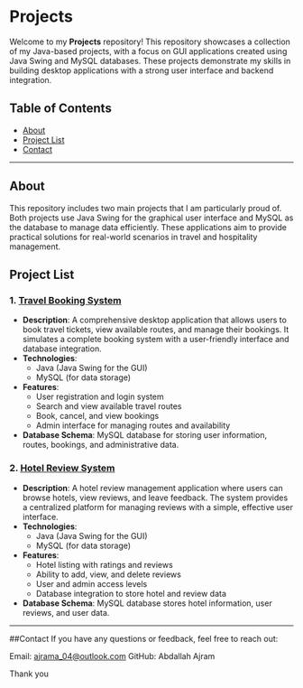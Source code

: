 # Projects

Welcome to my **Projects** repository! This repository showcases a collection of my Java-based projects, with a focus on GUI applications created using Java Swing and MySQL databases. These projects demonstrate my skills in building desktop applications with a strong user interface and backend integration.

## Table of Contents
- [About](#about)
- [Project List](#project-list)
- [Contact](#contact)

---

## About
This repository includes two main projects that I am particularly proud of. Both projects use Java Swing for the graphical user interface and MySQL as the database to manage data efficiently. These applications aim to provide practical solutions for real-world scenarios in travel and hospitality management.

## Project List

### 1. [Travel Booking System](./Travel%20Booking%20System)
   - **Description**: A comprehensive desktop application that allows users to book travel tickets, view available routes, and manage their bookings. It simulates a complete booking system with a user-friendly interface and database integration.
   - **Technologies**:
     - Java (Java Swing for the GUI)
     - MySQL (for data storage)
   - **Features**:
     - User registration and login system
     - Search and view available travel routes
     - Book, cancel, and view bookings
     - Admin interface for managing routes and availability
   - **Database Schema**: MySQL database for storing user information, routes, bookings, and administrative data.

### 2. [Hotel Review System](./Hotel%20Review%20System)
   - **Description**: A hotel review management application where users can browse hotels, view reviews, and leave feedback. The system provides a centralized platform for managing reviews with a simple, effective user interface.
   - **Technologies**:
     - Java (Java Swing for the GUI)
     - MySQL (for data storage)
   - **Features**:
     - Hotel listing with ratings and reviews
     - Ability to add, view, and delete reviews
     - User and admin access levels
     - Database integration to store hotel and review data
   - **Database Schema**: MySQL database stores hotel information, user reviews, and user data.

---

##Contact
If you have any questions or feedback, feel free to reach out:

Email: ajrama_04@outlook.com
GitHub: Abdallah Ajram


Thank you 
